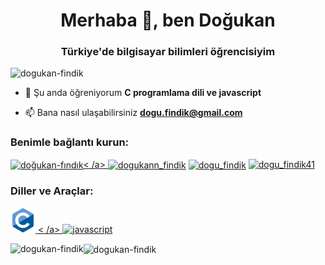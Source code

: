 <h1 align="center">Merhaba 👋, ben Doğukan</h1>
<h3 align="center">Türkiye'de bilgisayar bilimleri öğrencisiyim</h3>

<p align="left"> <img src ="https://komarev.com/ghpvc/?username=dogukan-findik&label=Profile%20views&color=0e75b6&style=flat" alt="dogukan-findik" /> </p>

- 🌱 Şu anda öğreniyorum **C programlama dili ve javascript**

- 📫 Bana nasıl ulaşabilirsiniz **dogu.findik@gmail.com**

<h3 align="left">Benimle bağlantı kurun:</h3>
<p align="left">
<a href ="https://linkedin.com/in/doğukan-fındık" target="blank"><img align="center" src="https://raw.githubusercontent.com/rahuldkjain/github-profile-readme-generator/master/src/images/icons/Social/linked-in-alt.svg" alt="doğukan-fındık" height="30" width="40" />< /a>
<a href="https://instagram.com/dogukann_findik" target="blank"><img align="center" src="https://raw.githubusercontent.com/rahuldkjain/github-profile-readme-generator /master/src/images/icons/Social/instagram.svg" alt="dogukann_findik" height="30" width="40" /></a>
<a href="https://www.hackerrank.com /dogu_findik" target="blank"><img align="center" src="https://raw.githubusercontent.com/rahuldkjain/github-profile-readme-generator/master/src/images/icons/Social/hackerrank .svg" alt="dogu_findik" height="30" width="40" /></a>
<a href="https://www.leetcode.com/dogu_findik41" target="blank"><img hizala ="merkez"src="https://raw.githubusercontent.com/rahuldkjain/github-profile-readme-generator/master/src/images/icons/Social/leet-code.svg" alt="dogu_findik41" height="30" genişlik ="40" /></a>
</p>

<h3 align="left">Diller ve Araçlar:</h3>
<p align="left"> <a href="https://www.cprogramming.com/" target="_blank" rel="noreferrer" > <img src="https://raw.githubusercontent.com/devicons/devicon/master/icons/c/c-original.svg" alt="c" width="40" height="40"/> < /a> <a href="https://developer.mozilla.org/en-US/docs/Web/JavaScript" target="_blank" rel="noreferrer"> <img src="https://raw. githubusercontent.com/devicons/devicon/master/icons/javascript/javascript-original.svg" alt="javascript" width="40" height="40"/> </a> </p> <p>

<img align="left" src="https://github-readme-stats.vercel.app/api/top-langs?username=dogukan-findik&show_icons=true&locale=en&layout=compact" alt="dogukan-findik" /> </p>

<p> <img align="center" src="https://github-readme-stats.vercel.app/api?username=dogukan-findik&show_icons=true&locale=tr" alt="dogukan-findik" /> </p>
